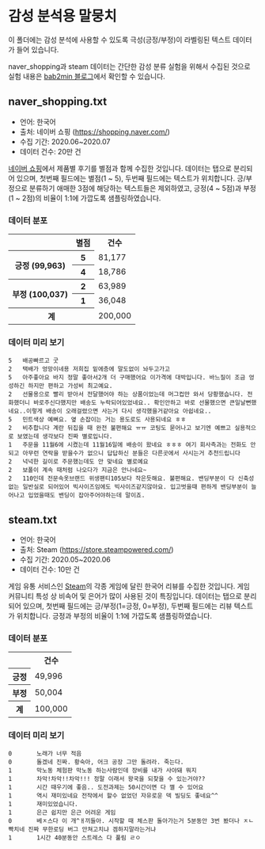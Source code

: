 # 감성 분석용 말뭉치

이 폴더에는 감성 분석에 사용할 수 있도록 극성(긍정/부정)이 라벨링된 텍스트 데이터가 들어 있습니다.

naver_shopping과 steam 데이터는 간단한 감성 분류 실험을 위해서 수집된 것으로 실험 내용은 [bab2min 블로그](https://bab2min.tistory.com/657)에서 확인할 수 있습니다.

## naver_shopping.txt

* 언어: 한국어
* 출처: 네이버 쇼핑 (https://shopping.naver.com/)
* 수집 기간: 2020.06~2020.07
* 데이터 건수: 20만 건

[네이버 쇼핑](https://shopping.naver.com/)에서 제품별 후기를 별점과 함께 수집한 것입니다. 데이터는 탭으로 분리되어 있으며, 첫번째 필드에는 별점(1 ~ 5), 두번째 필드에는 텍스트가 위치합니다. 긍/부정으로 분류하기 애매한 3점에 해당하는 텍스트들은 제외하였고, 긍정(4 ~ 5점)과 부정(1 ~ 2점)의 비율이 1:1에 가깝도록 샘플링하였습니다.

### 데이터 분포

<table>
<tr><th></th><th>별점</th><th>건수</th></tr>
<tr><th rowspan='2'>긍정 (99,963)</th><th>5</th><td>81,177</td></tr>
<tr><th>4</th><td>18,786</td></tr>
<tr><th rowspan='2'>부정 (100,037)</th><th>2</th><td>63,989</td></tr>
<tr><th>1</th><td>36,048</td></tr>
<tr><th colspan='2'>계</th><td>200,000</td></tr>
</table>

### 데이터 미리 보기

```
5	배공빠르고 굿
2	택배가 엉망이네용 저희집 밑에층에 말도없이 놔두고가고
5	아주좋아요 바지 정말 좋아서2개 더 구매했어요 이가격에 대박입니다. 바느질이 조금 엉성하긴 하지만 편하고 가성비 최고예요.
2	선물용으로 빨리 받아서 전달했어야 하는 상품이었는데 머그컵만 와서 당황했습니다. 전화했더니 바로주신다했지만 배송도 누락되어있었네요.. 확인안하고 바로 선물했으면 큰일날뻔했네요..이렇게 배송이 오래걸렸으면 사는거 다시 생각했을거같아요 아쉽네요..
5	민트색상 예뻐요. 옆 손잡이는 거는 용도로도 사용되네요 ㅎㅎ
2	비추합니다 계란 뒤집을 때 완전 불편해요 ㅠㅠ 코팅도 묻어나고 보기엔 예쁘고 실용적으로 보였는데 생각보다 진짜 별로입니다.
1	주문을 11월6에 시켰는데 11월16일에 배송이 왔네요 ㅎㅎㅎ 여기 회사측과는 전화도 안되고 아무런 연락을 받을수가 없으니 답답하신 분들은 다른곳에서 사시는거 추천드립니다
2	넉넉한 길이로 주문했는데도 안 맞네요 별로예요
2	보폴이 계속 때처럼 나오다가 지금은 안나네요~
2	110인데 전문속옷브랜드 위생팬티105보다 작은듯해요. 불편해요. 밴딩부분이 다 신축성없는 일반실로 되어있어 빅사이즈임에도 빅사이즈같지않아요. 입고벗을때 편하게 밴딩부분이 늘어나고 입었을때도 밴딩이 잡아주어야하는데 말이죠.
```

## steam.txt

* 언어: 한국어
* 출처: Steam (https://store.steampowered.com/)
* 수집 기간: 2020.05~2020.06
* 데이터 건수: 10만 건

게임 유통 서비스인 [Steam](https://store.steampowered.com/)의 각종 게임에 달린 한국어 리뷰를 수집한 것입니다. 게임 커뮤니티 특성 상 비속어 및 은어가 많이 사용된 것이 특징입니다. 데이터는 탭으로 분리되어 있으며, 첫번째 필드에는 긍/부정(1=긍정, 0=부정), 두번째 필드에는 리뷰 텍스트가 위치합니다. 긍정과 부정의 비율이 1:1에 가깝도록 샘플링하였습니다.

### 데이터 분포

<table>
<tr><th></th><th>건수</th></tr>
<tr><th>긍정</th><td>49,996</td></tr>
<tr><th>부정</th><td>50,004</td></tr>
<tr><th>계</th><td>100,000</td></tr>
</table>

### 데이터 미리 보기

```
0       노래가 너무 적음
0       돌겠네 진짜. 황숙아, 어크 공장 그만 돌려라. 죽는다.
1       막노동 체험판 막노동 하는사람인데 장비를 내가 사야돼 뭐지
1       차악!차악!!차악!!! 정말 이래서 왕국을 되찾을 수 있는거야??
1       시간 때우기에 좋음.. 도전과제는 50시간이면 다 깰 수 있어요
1       역시 재미있네요 전작에서 할수 없었던 자유로운 덱 빌딩도 좋네요^^
1       재미있었습니다.
1       은근 쉽지만 은근 어려운 게임
0       베ㅈ스다 이 개^ㅐ끼들아. 시작할 때 체스판 돌아가는거 5분동안 3번 봤더나 ㅈㄴ 빡치네 진짜 무한로딩 버그 안쳐고치냐 겜하지말라는거냐
1       1시간 40분동안 스트레스 다 풀림 ㄹㅇ
```
